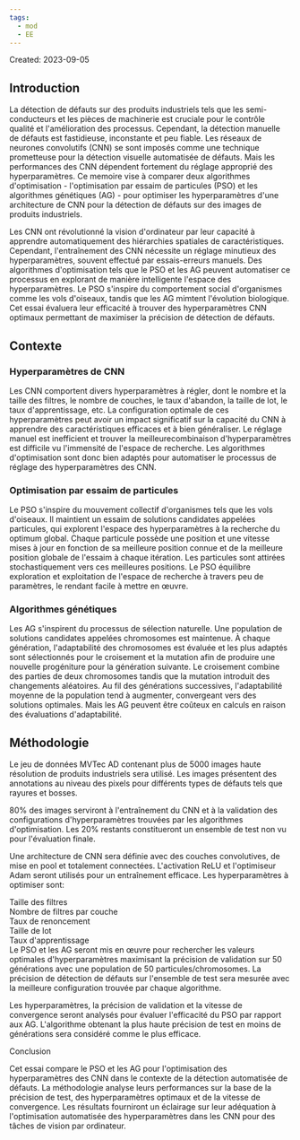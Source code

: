 ```yaml
---
tags:
  - mod
  - EE
---
```

Created: 2023-09-05

## Introduction

La détection de défauts sur des produits industriels tels que les semi-conducteurs et les pièces de machinerie est cruciale pour le contrôle qualité et l'amélioration des processus. Cependant, la détection manuelle de défauts est fastidieuse, inconstante et peu fiable. Les réseaux de neurones convolutifs (CNN) se sont imposés comme une technique prometteuse pour la détection visuelle automatisée de défauts. Mais les performances des CNN dépendent fortement du réglage approprié des hyperparamètres. Ce memoire vise à comparer deux algorithmes d'optimisation - l'optimisation par essaim de particules (PSO) et les algorithmes génétiques (AG) - pour optimiser les hyperparamètres d'une architecture de CNN pour la détection de défauts sur des images de produits industriels.

Les CNN ont révolutionné la vision d'ordinateur par leur capacité à apprendre automatiquement des hiérarchies spatiales de caractéristiques. Cependant, l'entraînement des CNN nécessite un réglage minutieux des hyperparamètres, souvent effectué par essais-erreurs manuels. Des algorithmes d'optimisation tels que le PSO et les AG peuvent automatiser ce processus en explorant de manière intelligente l'espace des hyperparamètres. Le PSO s'inspire du comportement social d'organismes comme les vols d'oiseaux, tandis que les AG mimtent l'évolution biologique. Cet essai évaluera leur efficacité à trouver des hyperparamètres CNN optimaux permettant de maximiser la précision de détection de défauts.

## Contexte

### Hyperparamètres de CNN

Les CNN comportent divers hyperparamètres à régler, dont le nombre et la taille des filtres, le nombre de couches, le taux d'abandon, la taille de lot, le taux d'apprentissage, etc. La configuration optimale de ces hyperparamètres peut avoir un impact significatif sur la capacité du CNN à apprendre des caractéristiques efficaces et à bien généraliser. Le réglage manuel est inefficient et trouver la meilleurecombinaison d'hyperparamètres est difficile vu l'immensité de l'espace de recherche. Les algorithmes d'optimisation sont donc bien adaptés pour automatiser le processus de réglage des hyperparamètres des CNN.

### Optimisation par essaim de particules

Le PSO s'inspire du mouvement collectif d'organismes tels que les vols d'oiseaux. Il maintient un essaim de solutions candidates appelées particules, qui explorent l'espace des hyperparamètres à la recherche du optimum global. Chaque particule possède une position et une vitesse mises à jour en fonction de sa meilleure position connue et de la meilleure position globale de l'essaim à chaque itération. Les particules sont attirées stochastiquement vers ces meilleures positions. Le PSO équilibre exploration et exploitation de l'espace de recherche à travers peu de paramètres, le rendant facile à mettre en œuvre.

### Algorithmes génétiques

Les AG s'inspirent du processus de sélection naturelle. Une population de solutions candidates appelées chromosomes est maintenue. À chaque génération, l'adaptabilité des chromosomes est évaluée et les plus adaptés sont sélectionnés pour le croisement et la mutation afin de produire une nouvelle progéniture pour la génération suivante. Le croisement combine des parties de deux chromosomes tandis que la mutation introduit des changements aléatoires. Au fil des générations successives, l'adaptabilité moyenne de la population tend à augmenter, convergeant vers des solutions optimales. Mais les AG peuvent être coûteux en calculs en raison des évaluations d'adaptabilité.

## Méthodologie

Le jeu de données MVTec AD contenant plus de 5000 images haute résolution de produits industriels sera utilisé. Les images présentent des annotations au niveau des pixels pour différents types de défauts tels que rayures et bosses.

80% des images serviront à l'entraînement du CNN et à la validation des configurations d'hyperparamètres trouvées par les algorithmes d'optimisation. Les 20% restants constitueront un ensemble de test non vu pour l'évaluation finale.

Une architecture de CNN sera définie avec des couches convolutives, de mise en pool et totalement connectées. L'activation ReLU et l'optimiseur Adam seront utilisés pour un entraînement efficace. Les hyperparamètres à optimiser sont:

Taille des filtres  
Nombre de filtres par couche  
Taux de renoncement  
Taille de lot  
Taux d'apprentissage  
Le PSO et les AG seront mis en œuvre pour rechercher les valeurs optimales d'hyperparamètres maximisant la précision de validation sur 50 générations avec une population de 50 particules/chromosomes. La précision de détection de défauts sur l'ensemble de test sera mesurée avec la meilleure configuration trouvée par chaque algorithme.

Les hyperparamètres, la précision de validation et la vitesse de convergence seront analysés pour évaluer l'efficacité du PSO par rapport aux AG. L'algorithme obtenant la plus haute précision de test en moins de générations sera considéré comme le plus efficace.

Conclusion

Cet essai compare le PSO et les AG pour l'optimisation des hyperparamètres des CNN dans le contexte de la détection automatisée de défauts. La méthodologie analyse leurs performances sur la base de la précision de test, des hyperparamètres optimaux et de la vitesse de convergence. Les résultats fourniront un éclairage sur leur adéquation à l'optimisation automatisée des hyperparamètres dans les CNN pour des tâches de vision par ordinateur.